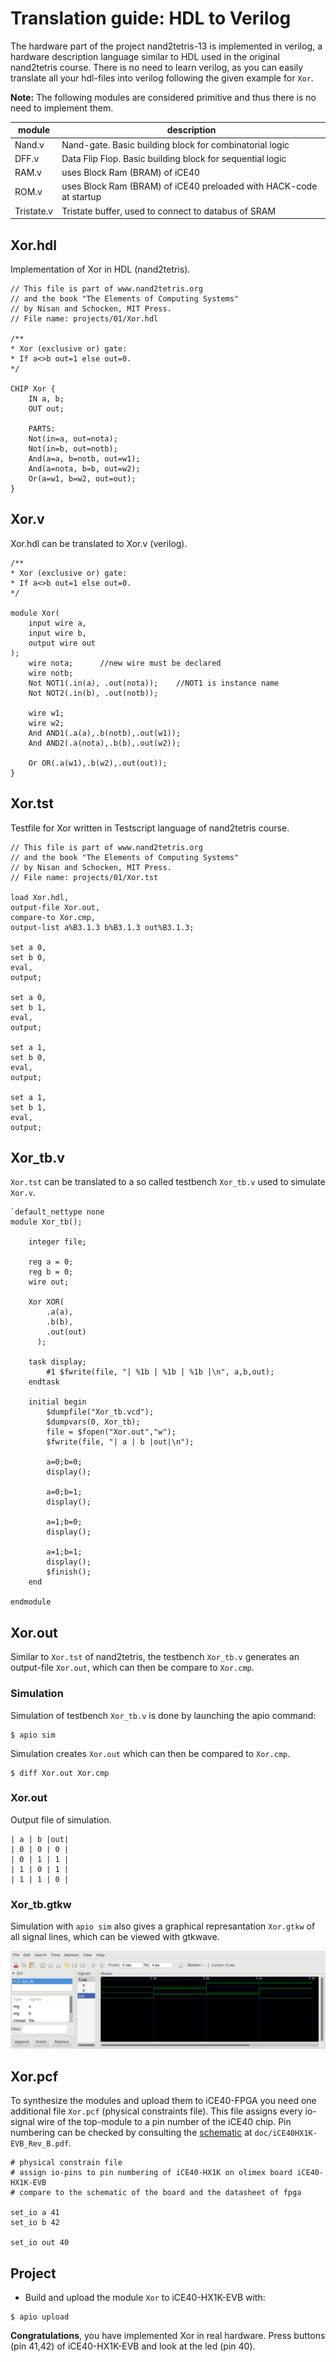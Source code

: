 
# Translation guide: HDL to Verilog

The hardware part of the project nand2tetris-13 is implemented in verilog, a hardware description language similar to HDL used in the original nand2tetris course. There is no need to learn verilog, as you can easily translate all your hdl-files into verilog following the given example for `Xor`.

**Note:**
The following modules are considered primitive and thus there is no need to implement them.

|module|description|
|-|-|
|Nand.v|Nand-gate. Basic building block for combinatorial logic|
|DFF.v|Data Flip Flop. Basic building block for sequential logic|
|RAM.v|uses Block Ram (BRAM) of iCE40|
|ROM.v|uses Block Ram (BRAM) of iCE40 preloaded with HACK-code at startup|
|Tristate.v|Tristate buffer, used to connect to databus of SRAM|



## Xor.hdl
Implementation of Xor in HDL (nand2tetris).
```
// This file is part of www.nand2tetris.org
// and the book "The Elements of Computing Systems"
// by Nisan and Schocken, MIT Press.
// File name: projects/01/Xor.hdl

/**
* Xor (exclusive or) gate:
* If a<>b out=1 else out=0.
*/

CHIP Xor {
	IN a, b;
	OUT out;

	PARTS:
	Not(in=a, out=nota);
	Not(in=b, out=notb);
	And(a=a, b=notb, out=w1);
	And(a=nota, b=b, out=w2);
	Or(a=w1, b=w2, out=out);
}
```

## Xor.v
Xor.hdl can be translated to Xor.v (verilog).
```
/**
* Xor (exclusive or) gate:
* If a<>b out=1 else out=0.
*/

module Xor(
	input wire a,
	input wire b,
	output wire out
);
	wire nota;		//new wire must be declared
	wire notb;
	Not NOT1(.in(a), .out(nota));	 //NOT1 is instance name
	Not NOT2(.in(b), .out(notb));

	wire w1;
	wire w2;
	And AND1(.a(a),.b(notb),.out(w1));
	And AND2(.a(nota),.b(b),.out(w2));

	Or OR(.a(w1),.b(w2),.out(out));
}
```

## Xor.tst
Testfile for Xor written in Testscript language of nand2tetris course.
```
// This file is part of www.nand2tetris.org
// and the book "The Elements of Computing Systems"
// by Nisan and Schocken, MIT Press.
// File name: projects/01/Xor.tst

load Xor.hdl,
output-file Xor.out,
compare-to Xor.cmp,
output-list a%B3.1.3 b%B3.1.3 out%B3.1.3;

set a 0,
set b 0,
eval,
output;

set a 0,
set b 1,
eval,
output;

set a 1,
set b 0,
eval,
output;

set a 1,
set b 1,
eval,
output;
```
## Xor_tb.v
`Xor.tst` can be translated to a so called testbench `Xor_tb.v` used to simulate `Xor.v`.
```
`default_nettype none
module Xor_tb();

	integer file;

	reg a = 0;
	reg b = 0;
	wire out;

	Xor XOR(
	    .a(a),
		.b(b),
	    .out(out)
	  );

	task display;
    	#1 $fwrite(file, "| %1b | %1b | %1b |\n", a,b,out);
  	endtask

  	initial begin
  		$dumpfile("Xor_tb.vcd");
  		$dumpvars(0, Xor_tb);
		file = $fopen("Xor.out","w");
    	$fwrite(file, "| a | b |out|\n");

		a=0;b=0;
		display();

		a=0;b=1;
		display();

		a=1;b=0;
		display();

		a=1;b=1;
		display();
		$finish();
	end

endmodule
```
## Xor.out
Similar to `Xor.tst` of nand2tetris, the testbench `Xor_tb.v` generates an output-file `Xor.out`, which can then be compare to `Xor.cmp`.

### Simulation
Simulation of testbench `Xor_tb.v` is done by launching the apio command:
```
$ apio sim
```

Simulation creates `Xor.out` which can then be compared to `Xor.cmp`.
```
$ diff Xor.out Xor.cmp
```

### Xor.out
Output file of simulation.
```
| a | b |out|
| 0 | 0 | 0 |
| 0 | 1 | 1 |
| 1 | 0 | 1 |
| 1 | 1 | 0 |
```

### Xor_tb.gtkw
Simulation with `apio sim` also gives a graphical represantation `Xor.gtkw` of all signal lines, which can be viewed with gtkwave.

![](Xor.png)


## Xor.pcf
To synthesize the modules and upload them to iCE40-FPGA you need one additional file `Xor.pcf` (physical constraints file). This file assigns every io-signal wire of the top-module to a pin number of the iCE40 chip. Pin numbering can be checked by consulting the  [schematic](file://../../doc/iCE40HX1K-EVB_Rev_B.pdf) at `doc/iCE40HX1K-EVB_Rev_B.pdf`.

```
# physical constrain file
# assign io-pins to pin numbering of iCE40-HX1K on olimex board iCE40-HX1K-EVB
# compare to the schematic of the board and the datasheet of fpga

set_io a 41
set_io b 42

set_io out 40

```
## Project
* Build and upload  the module `Xor` to iCE40-HX1K-EVB with:
```
$ apio upload
```

**Congratulations**, you have implemented Xor in real hardware. Press buttons (pin 41,42) of iCE40-HX1K-EVB and look at the led (pin 40).
